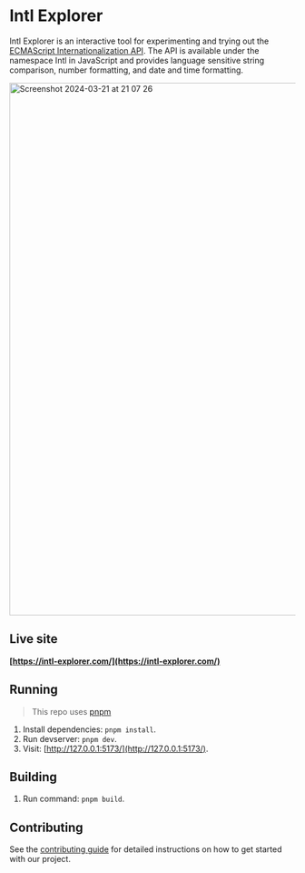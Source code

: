 # Intl Explorer

Intl Explorer is an interactive tool for experimenting and trying out the [ECMAScript Internationalization API](https://developer.mozilla.org/en-US/docs/Web/JavaScript/Reference/Global_Objects/Intl). The API is available under the namespace Intl in JavaScript and provides language sensitive string comparison, number formatting, and date and time formatting.

<img width="937" alt="Screenshot 2024-03-21 at 21 07 26" src="https://github.com/jesperorb/intl-explorer/assets/21122051/ab3125c3-25d7-4bdc-ab68-a97094298f1f">


## Live site

**[https://intl-explorer.com/](https://intl-explorer.com/)**

## Running

> This repo uses [pnpm](https://pnpm.io/)

1. Install dependencies: `pnpm install`.
2. Run devserver: `pnpm dev`.
3. Visit: [http://127.0.0.1:5173/](http://127.0.0.1:5173/).

## Building

1. Run command: `pnpm build`.

## Contributing

See the [contributing guide](CONTRIBUTING.md) for detailed instructions on how to get started with our project.

